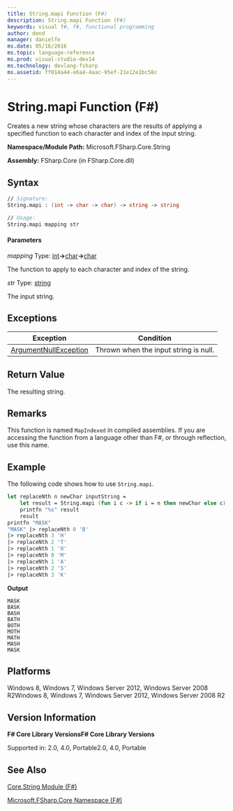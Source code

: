 ```yaml
---
title: String.mapi Function (F#)
description: String.mapi Function (F#)
keywords: visual f#, f#, functional programming
author: dend
manager: danielfe
ms.date: 05/16/2016
ms.topic: language-reference
ms.prod: visual-studio-dev14
ms.technology: devlang-fsharp
ms.assetid: ff014a44-e6a4-4aac-95ef-21e12e1bc58c 
---
```


# String.mapi Function (F#)

Creates a new string whose characters are the results of applying a specified function to each character and index of the input string.

**Namespace/Module Path:** Microsoft.FSharp.Core.String

**Assembly:** FSharp.Core (in FSharp.Core.dll)


## Syntax

```fsharp
// Signature:
String.mapi : (int -> char -> char) -> string -> string

// Usage:
String.mapi mapping str
```

#### Parameters
*mapping*
Type: [int](https://msdn.microsoft.com/library/025d5455-3622-4ea5-9573-3ecbd4ee1375)**-&gt;**[char](https://msdn.microsoft.com/library/3627f475-985b-4b4e-94d2-14f217c04958)**-&gt;**[char](https://msdn.microsoft.com/library/3627f475-985b-4b4e-94d2-14f217c04958)


The function to apply to each character and index of the string.


*str*
Type: [string](https://msdn.microsoft.com/library/12b97856-ec80-4f70-a018-afb0753f755a)


The input string.

## Exceptions
|Exception|Condition|
|----|----|
|[ArgumentNullException](https://msdn.microsoft.com/library/system.argumentnullexception.aspx)|Thrown when the input string is null.|

## Return Value

The resulting string.

## Remarks
This function is named `MapIndexed` in compiled assemblies. If you are accessing the function from a language other than F#, or through reflection, use this name.

## Example
The following code shows how to use `String.mapi`.

```fsharp
let replaceNth n newChar inputString =
    let result = String.mapi (fun i c -> if i = n then newChar else c) inputString
    printfn "%s" result
    result
printfn "MASK"
"MASK" |> replaceNth 0 'B'
|> replaceNth 3 'H'
|> replaceNth 2 'T'
|> replaceNth 1 'O'
|> replaceNth 0 'M'
|> replaceNth 1 'A'
|> replaceNth 2 'S'
|> replaceNth 3 'K'
```

**Output**

```
MASK
BASK
BASH
BATH
BOTH
MOTH
MATH
MASH
MASK
```

## Platforms
Windows 8, Windows 7, Windows Server 2012, Windows Server 2008 R2Windows 8, Windows 7, Windows Server 2012, Windows Server 2008 R2

## Version Information
**F# Core Library VersionsF# Core Library Versions**

Supported in: 2.0, 4.0, Portable2.0, 4.0, Portable

## See Also
[Core.String Module &#40;F&#35;&#41;](Core.String-Module-%5BFSharp%5D.md)

[Microsoft.FSharp.Core Namespace &#40;F&#35;&#41;](Microsoft.FSharp.Core-Namespace-%5BFSharp%5D.md)